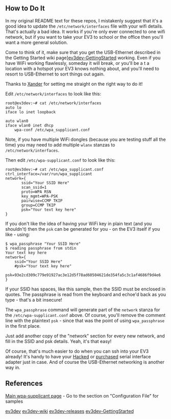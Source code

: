 ## How to Do It

In my original README text for these repos, I mistakenly suggest that it's a good idea to update the `/etc/network/interfaces` file with your wifi details. That's actually a bad idea. It works if you're only ever connected to one wifi network, but if you want to take your EV3 to school or the office then you'll want a more general solution.

Come to think of it, make sure that you get the USB-Ethernet described in the Getting Started wiki page][ev3dev-GettingStarted] working. Even if you have WiFi working flawlessly, someday it will break, or you'll be a t a location with a hotspot your EV3 knows nothing about, and you'll need to resort to USB-Ethernet to sort things out again.

Thanks to [Xander](http://botbench.com/) for setting me straight on the right way to do it!

Edit `/etc/network/interfaces` to look like this:

```
root@ev3dev:~# cat /etc/network/interfaces
auto lo
iface lo inet loopback
 
auto wlan0
iface wlan0 inet dhcp
    wpa-conf /etc/wpa_supplicant.conf
```

Note, if you have multiple WiFi dongles (because you are testing stuff all the time) you may need to add multiple `wlanx` stanzas to `/etc/network/interfaces`.

Then edit `/etc/wpa-supplicant.conf` to look like this:

```
root@ev3dev:~# cat /etc/wpa_supplicant.conf
ctrl_interface=/var/run/wpa_supplicant
network={
       ssid="Your SSID Here"
       scan_ssid=1
       proto=WPA RSN
       key_mgmt=WPA-PSK
       pairwise=CCMP TKIP
       group=CCMP TKIP
       psk="Your text key here"
}
```

If you don't like the idea of having your WiFi key in plain text (and you shouldn't) then the `psk` can be generated for you - on the EV3 itself if you like - using:

```
$ wpa_passphrase "Your SSID Here"
$ reading passphrase from stdin
Your text key here
network={
	ssid="Your SSID Here"
	#psk="Your text key here"
	psk=93e2cd309c779e91927ac3e12d5f78ad60504621de354fa5c3c1af4686f9d4e6
}
```

If your SSID has spaces, like this sample, then the SSID must be enclosed in quotes. The passphrase is read from the keyboard and echoe'd back as you type - that's a bit insecure!

The `wpa_passphrase` command will generate part of the `network` stanza for the `/etc/wpa-supplicant.conf` above. Of course, you'll remove the comment line with the plaintext `psk` - since that was the point of using `wpa_passphrase` in the first place.

Just add another copy of the "network" section for every new network, and fill in the SSID and psk details. Yeah, it's that easy!

Of course, that's much easier to do when you can ssh into your EV3 already! It's handy to have your [Hacked](http://botbench.com/blog/2013/08/15/ev3-creating-console-cable/) or [purchased](http://botbench.com/blog/2013/08/05/mindsensors-ev3-usb-console-adapter/) serial interface adapter just in case. And of course the USB-Ethernet networking is another way in.

## References

[Main wpa-supplicant page](http://w1.fi/wpa_supplicant/) - Go to the section on "Configuration File" for samples

[ev3dev][ev3dev]
[ev3dev-wiki][ev3dev-wiki]
[ev3dev-releases][ev3dev-releases]
[ev3dev-GettingStarted][ev3dev-GettingStarted]

[ev3dev]: https://github.com/mindboards/ev3dev
[ev3dev-wiki]: https://github.com/mindboards/ev3dev/wiki
[ev3dev-releases]: https://github.com/mindboards/ev3dev/releases
[ev3dev-GettingStarted]: https://github.com/mindboards/ev3dev/wiki#getting-started
